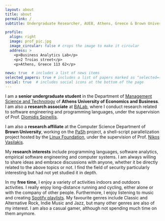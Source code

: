 ```yaml
---
layout: about
title: about
permalink: /
subtitle: Undergraduate Researcher, AUEB, Athens, Greece & Brown University, Providence, RI

profile:
  align: right
  image: prof_pic.jpg
  image_circular: false # crops the image to make it circular
  address: >
    <p>Business Analytics Lab</p>
    <p>2 Troias street</p>
    <p>Athens, Greece 113 62</p>

news: true  # includes a list of news items
selected_papers: true # includes a list of papers marked as "selected={true}"
social: true  # includes social icons at the bottom of the page
---
```


I am a **senior undergraduate student** in the Department of <a href='https://www.dept.aueb.gr/en/dmst'>Management Science and Technology</a> of **Athens University of Economics and Business**. I am also a **research associate** at <a href='https://www.balab.aueb.gr'>BALab</a>, where I conduct research related to software engineering and programming languages, under the supervision of Prof. <a href='https://www2.dmst.aueb.gr/dds/index.el.html'>Diomidis Spinellis</a>.

I am also a **research affiliate** at the <a htef="https://cs.brown.edu/">Computer Science Department </a> of **Brown University**, working on the <a href='https://binpa.sh'>PaSh</a> project, a shell-script parallelization project hosted by the <a href="https://www.linuxfoundation.org/press/press-release/linux-foundation-to-host-the-pash-project-accelerating-shell-scripting-with-automated-parallelization-for-industrial-use-cases">Linux Foundation</a>, under the supervision of Prof. <a href='http://nikos.vasilak.is/'>Nikos Vasilakis</a>.

My **research interests** include programming languages, software analytics, empirical software engineering and computer systems. I am always willing to share ideas and embrace discussions with anyone, whether it be directly related to the above topics or not. I find the field of security particularly interesting but had not yet studied it in depth.

In my **free time**, I enjoy a variety of activities indoors and outdoors activities. I really enjoy long-distance running and cycling, either alone or with the company of other people. Furthermore, I enjoy listening to music and creating <a href="https://open.spotify.com/user/5tjsyyq952wsk4sm0sbog24yu?si=5e993390c0c64304">Spotify playlists</a>. My favourite genres include Classic and Alternative Rock, Indie Music and Jazz, but many other genres are also of my interest. I am also a casual gamer, although not spending much time on them anymore.
